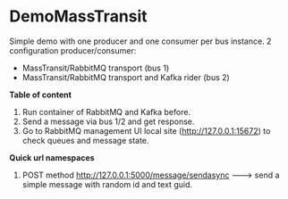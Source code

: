 # DemoMassTransit
Simple demo with one producer and one consumer per bus instance.
2 configuration producer/consumer:
  - MassTransit/RabbitMQ transport                  (bus 1)
  - MassTransit/RabbitMQ transport and Kafka rider  (bus 2)

__Table of content__

1) Run container of RabbitMQ and Kafka before. 
2) Send a message via bus 1/2 and get response.
2) Go to RabbitMQ management UI local site (http://127.0.0.1:15672) to check queues and message state.

__Quick url namespaces__

1)   POST method http://127.0.0.1:5000/message/sendasync       ---> send a simple message with random id and text guid.
